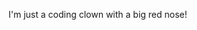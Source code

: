 I'm just a coding clown with a big red nose!

<!---
ColeG445/ColeG445 is a ✨ special ✨ repository because its `README.md` (this file) appears on your GitHub profile.
You can click the Preview link to take a look at your changes.
--->
